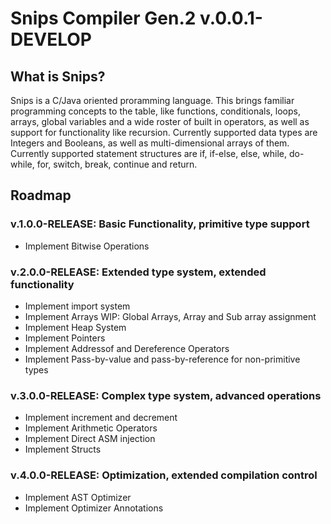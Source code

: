 # Snips Compiler Gen.2 v.0.0.1-DEVELOP
## What is Snips?
 Snips is a C/Java oriented proramming language. This brings familiar programming concepts to the table,
 like functions, conditionals, loops, arrays, global variables and a wide roster of built in operators, 
 as well as support for functionality like recursion. 
 Currently supported data types are Integers and Booleans, as well as multi-dimensional arrays of them.
 Currently supported statement structures are if, if-else, else, while, do-while, for, switch, break, 
 continue and return.
## Roadmap
### v.1.0.0-RELEASE: Basic Functionality, primitive type support
 - Implement Bitwise Operations

### v.2.0.0-RELEASE: Extended type system, extended functionality
 - Implement import system
 - Implement Arrays WIP: Global Arrays, Array and Sub array assignment
 - Implement Heap System
 - Implement Pointers
 - Implement Addressof and Dereference Operators
 - Implement Pass-by-value and pass-by-reference for non-primitive types
 
### v.3.0.0-RELEASE: Complex type system, advanced operations
 - Implement increment and decrement
 - Implement Arithmetic Operators
 - Implement Direct ASM injection
 - Implement Structs

### v.4.0.0-RELEASE: Optimization, extended compilation control
 - Implement AST Optimizer
 - Implement Optimizer Annotations
